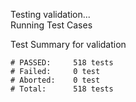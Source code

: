 
Testing validation...</br>
Running Test Cases

Test Summary for validation

    # PASSED:     518 tests
    # Failed:     0 test
    # Aborted:    0 test
    # Total:      518 tests
